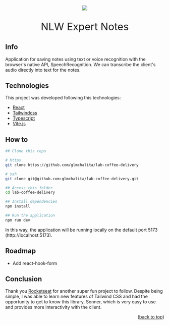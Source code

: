 <a name="readme-top"></a>

<h1 align="center">
  <img src="../media/nlw-expert-notes.png?raw=true">

</h1>

<p style="font-size: 32px" align="center">NLW Expert Notes</p>

## Info
Application for saving notes using text or voice recognition with the browser's native API, SpeechRecognition. We can transcribe the client's audio directly into text for the notes.

## Technologies

This project was developed following this technologies:

- [React](https://react.dev/)
- [Tailwindcss](https://tailwindcss.com/)
- [Typescript](https://www.typescriptlang.org/)
- [Vite.js](https://vitejs.dev/)

## How to

```bash
## Clone this repo

# https
git clone https://github.com/glmchalita/lab-coffee-delivery

# ssh
git clone git@github.com:glmchalita/lab-coffee-delivery.git

## Access this folder
cd lab-coffee-delivery

## Install dependencies
npm install

## Run the application
npm run dev
```

In this way, the application will be running locally on the default port 5173 (http://localhost:5173).

## Roadmap

- Add react-hook-form

## Conclusion

Thank you [Rocketseat](https://github.com/rocketseat-education) for another super fun project to follow. Despite being simple, I was able to learn new features of Tailwind CSS and had the opportunity to get to know this library, Sonner, which is very easy to use and provides more interactivity with the client.
<p align="right">(<a href="#readme-top">back to top</a>)</p>
